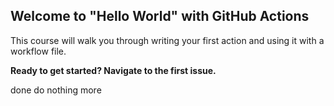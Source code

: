 ## Welcome to "Hello World" with GitHub Actions

This course will walk you through writing your first action and using it with a workflow file. 

**Ready to get started? Navigate to the first issue.**

done do nothing more